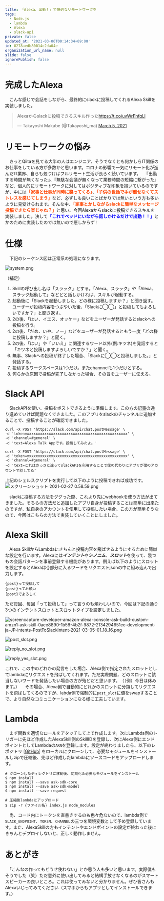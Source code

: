 ```yaml
---
title: 「Alexa、出勤！」で快適なリモートワークを
tags:
  - Node.js
  - lambda
  - Alexa
  - slack-api
private: false
updated_at: '2021-03-06T00:14:34+09:00'
id: 8278aedb80014c2da04e
organization_url_name: null
slide: false
ignorePublish: false
---
```

# 完成したAlexa
　こんな感じで会話をしながら、最終的にslackに投稿してくれるAlexa Skillを実装しました。

<blockquote class="twitter-tweet"><p lang="ja" dir="ltr">Alexaからslackに投稿できるスキル作った<a href="https://t.co/uvWrFhfqLl">https://t.co/uvWrFhfqLl</a></p>&mdash; Takayoshi Makabe (@Takayoshi_ma) <a href="https://twitter.com/Takayoshi_ma/status/1367853953984032769?ref_src=twsrc%5Etfw">March 5, 2021</a></blockquote> <script async src="https://platform.twitter.com/widgets.js" charset="utf-8"></script>

# リモートワークの悩み
　きっとQiitaを見てる大半の人はエンジニア、そうでなくとも何かしらIT関係のお仕事をしている方が多数かと思います。コロナの影響で一気にリモート化が進んだIT業界、自らも気づけばフルリモート生活が長らく続いています。
　『出勤する時間が無くなった』、『無駄な会議が無くなって業務時間の短縮に繋がった』など、個人的にリモートワークに対してはポジティブな印象を抱いているのですが、中には<font color="OrangeRed"><strong>「家事と仕事が同時に襲ってくる」</strong></font>、<font color="OrangeRed"><strong>「子供の世話で手が離せなくてストレスを感じてしまう」</strong></font>など、必ずしも良いことばかりでは無いという方も多いように見受けられます。そんな中、<font color="OrangeRed"><strong>「家事とかしながらslackに簡単なメッセージ投稿できたら楽じゃね？」</strong></font>と思い、今回Alexaからslackに投稿できるスキルを実装しました。決して<font color="Blue"><strong>「これでベッドにいながら話しかけるだけで出勤！！」</strong></font>とかのために実装したのでは無いので悪しからず！

# 仕様

　下記のシーケンス図は正常系の処理になります。

![system.png](https://qiita-image-store.s3.ap-northeast-1.amazonaws.com/0/323251/a60804f8-f7a9-b178-6322-f1cb75af7b46.png)

（補足）
1. Skillの呼び出し名は「スラック」とする。「Alexa、スラック」や「Alexa、スラック起動して」などどと話しかければ、スキルが起動する。
2. 起動後に「Slackを起動しました。どの様に投稿しますか？」と聞き返す。ユーザーが投稿内容をつぶやいた後、「Slackに◯◯」と投稿してもよろしいですか？」と聞き返す。
4. 2の後、「はい、イエス、オッケー」などをユーザーが発話するとslackへの投稿を行う。
5. 2の後、「だめ、いや、ノー」などをユーザーが発話するともう一度「どの様に投稿しますか？」と聞く。
6. 2の後、「はい」や「いいえ」に関連するワード以外(例:キツネ)を発話すると「キツネと投稿しますよろしいですか？」と聞く。
7. 無事、Slackへの投稿が終了した場合、「Slackに◯◯と投稿しました。」と発話する。
8. 投稿するワークスペースは1つだけ。またchannnelも1つだけとする。
9. 何らかの原因で投稿が完了しなかった場合、その旨をユーザーに伝える。

# Slack API
　SlackAPIを使い、投稿をポストできるように準備します。この方の[記事](https://qiita.com/kou_pg_0131/items/56dd81f2f4716ca292ef)の通り進めていけば問題なくできました。このアプリをslackのチャンネルに追加することで、投稿することが確認できました。

```
curl -X POST 'https://slack.com/api/chat.postMessage' \
-d 'token=xxxxxxxxxxxxxxxxxxxxxxxxxxxxxxxxxxxxxxxxxxxxxx' \
-d 'channel=#general' \
-d 'text=Alexa Talk Appです。投稿してみたよ。'

curl -X POST 'https://slack.com/api/chat.postMessage' \
-d 'token=xxxxxxxxxxxxxxxxxxxxxxxxxxxxxxxxxxxxxxxxxxxxxx' \
-d 'channel=#general' \
-d 'text=これはさっきと違ってslackAPIを利用することで僕の代わりにアプリが僕のアカウントで話してる'
```


上記のシェルスクリプトを実行して以下のように投稿できれば成功です。
![スクリーンショット 2021-02-27 0.58.59.png](https://qiita-image-store.s3.ap-northeast-1.amazonaws.com/0/323251/a058dd8d-80b4-4867-afa8-3a7f32f230eb.png)

　slackに投稿する方法をググった際、これより先にwebhookを使う方法が出てきました。そちらの方法だと追加したアプリ自身が投稿することは簡単に出来たのですが、私自身のアカウントを使用して投稿したい場合、この方が簡単そうなので、今回はこちらの方法で実装していくことにしました。

# Alexa Skill
　Alexa SkillからLambdaにきちんと投稿内容を飛ばせるようにするために簡単な設定を行います。Alexaには***インテント***や***シノニム***、***スロット***を使って、幾つもの会話パターンを事前登録する機能があります。例えば以下のようにスロットを設定するとAlexaは{}部分に入るワードをリクエストjsonの中に組み込んで出力します。

```
{post}って投稿して
{post}ってお願い
{post}でよろしく
```

ただ毎回、毎回「って投稿して」って言うのも煩わしいので、今回は下記の通り3つのインテントスロットとスロットタイプを設定しました。

![screencapture-developer-amazon-alexa-console-ask-build-custom-amzn1-ask-skill-0aee8890-1b58-4b2f-9872-2134294651ec-development-ja-JP-intents-PostToSlackIntent-2021-03-05-01_18_16.png](https://qiita-image-store.s3.ap-northeast-1.amazonaws.com/0/323251/e39bcb47-08f3-42ae-9a02-a8ab57770129.png)

![post_slot.png](https://qiita-image-store.s3.ap-northeast-1.amazonaws.com/0/323251/8c2c15aa-a993-86e2-f7d5-dbd5481a7e20.png)

![reply_no_slot.png](https://qiita-image-store.s3.ap-northeast-1.amazonaws.com/0/323251/4875fa29-c823-5b04-3a50-0c59d40a1ae1.png)

![reply_yes_slot.png](https://qiita-image-store.s3.ap-northeast-1.amazonaws.com/0/323251/da2bf67a-b4f8-c8e8-c575-b2db56701545.png)

これで、この中のどれかの発言をした場合、Alexa側で指定されたスロットとしてlambdaにリクエストを飛ばしてくれます。ただ実際問題、どのスロットに該当しないワードを発話したい場合の方が殆どだと思います。　（（例）今日は休みます。）
　その場合、Alexa側で自動的にどれかのスロットに分類してリクエストを飛ばしてくるのですが、labda側で強制的に`post_slot`に値をswapすることで、より自然なコミュニケーションになる様に工夫しています。

# Lambda
　まず関数を適切なロールをアタッチして上で作成します。次にLambda側のトリガーに先ほど作成したAlexaSkill側のSkillIDを登録し、次にAlexa側にエンドポイントとしてLambdaの`ARN`を登録します。設定が終わりましたら、以下のレポジトリ [[GitHub]](https://github.com/spider-man-tm/alexa-slack) をローカルにクローンして、必要なモジュールをインストールしzipで圧縮後、先ほど作成したlambdaにソースコードをアップロードします。

```
# クローンしたディレクトリに移動後、初期化＆必要なモジュールをインストール
$ npm install
$ npm install --save ask-sdk-core
$ npm install --save ask-sdk-model
$ npm install --save request

# 圧縮後lambdaにアップロード
$ zip -r {ファイル名} index.js node_modules
```

　尚、コード内にトークンを直書きするのも色々危ないので、lambda側で`SLACK_ENDPOINT`、`TOKEN`、`CHANNEL`の三つを環境変数として予め登録しています。また、AlexaSkillの方もインテントやエンドポイントの設定が終わった後にきちんとデプロイしないと、正しく動作しません。

# あとがき
　「こんなの作ってもどうせ使わない」とか思う人も多いと思います。実際僕もそうでした（笑）ただ意外に使い出してみると結構手放せなくなるのがスマートスピーカーの良いところ。これは使ってみないと分かりません。ぜひ皆さんもAlexaいじってみてください（スマホからもアプリとしてインストールできます。）
